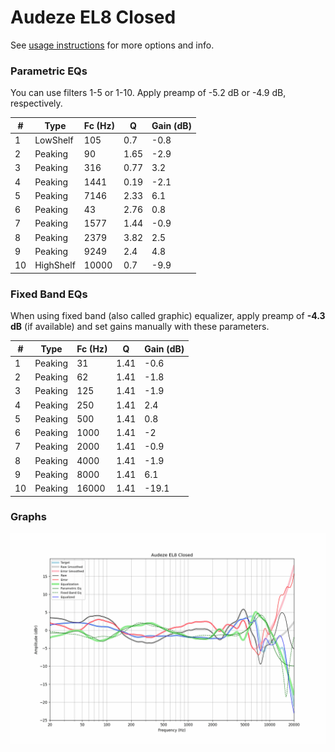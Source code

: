 # Audeze EL8 Closed
See [usage instructions](https://github.com/jaakkopasanen/AutoEq#usage) for more options and info.

### Parametric EQs
You can use filters 1-5 or 1-10. Apply preamp of -5.2 dB or -4.9 dB, respectively.

|   # | Type      |   Fc (Hz) |    Q |   Gain (dB) |
|-----|-----------|-----------|------|-------------|
|   1 | LowShelf  |       105 | 0.7  |        -0.8 |
|   2 | Peaking   |        90 | 1.65 |        -2.9 |
|   3 | Peaking   |       316 | 0.77 |         3.2 |
|   4 | Peaking   |      1441 | 0.19 |        -2.1 |
|   5 | Peaking   |      7146 | 2.33 |         6.1 |
|   6 | Peaking   |        43 | 2.76 |         0.8 |
|   7 | Peaking   |      1577 | 1.44 |        -0.9 |
|   8 | Peaking   |      2379 | 3.82 |         2.5 |
|   9 | Peaking   |      9249 | 2.4  |         4.8 |
|  10 | HighShelf |     10000 | 0.7  |        -9.9 |

### Fixed Band EQs
When using fixed band (also called graphic) equalizer, apply preamp of **-4.3 dB** (if available) and set gains manually with these parameters.

|   # | Type    |   Fc (Hz) |    Q |   Gain (dB) |
|-----|---------|-----------|------|-------------|
|   1 | Peaking |        31 | 1.41 |        -0.6 |
|   2 | Peaking |        62 | 1.41 |        -1.8 |
|   3 | Peaking |       125 | 1.41 |        -1.9 |
|   4 | Peaking |       250 | 1.41 |         2.4 |
|   5 | Peaking |       500 | 1.41 |         0.8 |
|   6 | Peaking |      1000 | 1.41 |        -2   |
|   7 | Peaking |      2000 | 1.41 |        -0.9 |
|   8 | Peaking |      4000 | 1.41 |        -1.9 |
|   9 | Peaking |      8000 | 1.41 |         6.1 |
|  10 | Peaking |     16000 | 1.41 |       -19.1 |

### Graphs
![](./Audeze%20EL8%20Closed.png)
